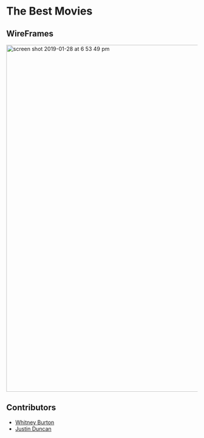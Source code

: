 # The Best Movies

## WireFrames
<img width="915" alt="screen shot 2019-01-28 at 6 53 49 pm" src="https://user-images.githubusercontent.com/18714169/51878962-daeddc00-232e-11e9-8bfa-7256e6f0fabb.png">

## Contributors
* [Whitney Burton](https://github.com/whitneyburton)
* [Justin Duncan](https://github.com/JustinD85)
